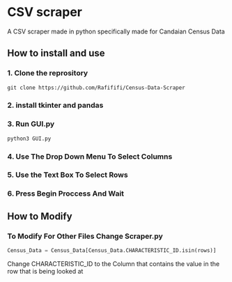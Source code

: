 # CSV scraper
A CSV scraper made in python specifically made for Candaian Census Data 

## How to install and use

### 1. Clone the reprository
```md
git clone https://github.com/Rafififi/Census-Data-Scraper
```

### 2. install tkinter and pandas

### 3. Run GUI.py

```md
python3 GUI.py
```

### 4. Use The Drop Down Menu To Select Columns

### 5. Use the Text Box To Select Rows

### 6. Press Begin Proccess And Wait

## How to Modify



### To Modify For Other Files Change Scraper.py

```py
Census_Data = Census_Data[Census_Data.CHARACTERISTIC_ID.isin(rows)]
```

Change CHARACTERISTIC_ID to the Column that contains the value in the row that is being looked at
